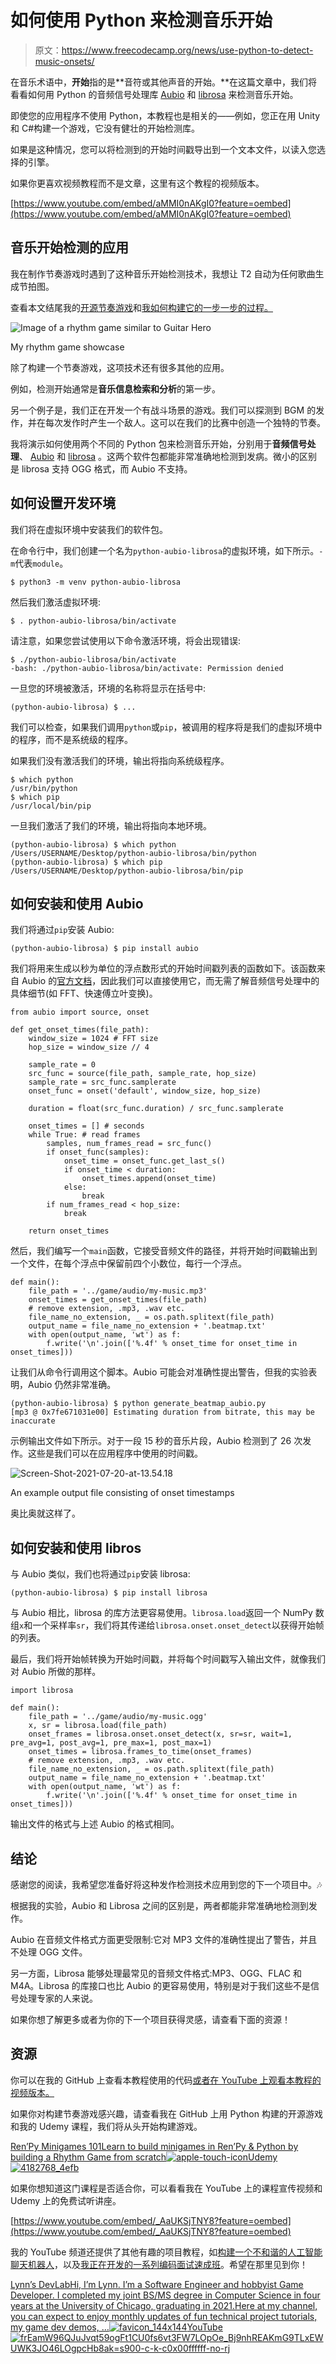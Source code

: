 # 如何使用 Python 来检测音乐开始

> 原文：<https://www.freecodecamp.org/news/use-python-to-detect-music-onsets/>

在音乐术语中，**开始**指的是**音符或其他声音的开始。**在这篇文章中，我们将看看如何用 Python 的音频信号处理库 [Aubio](https://aubio.org/) 和 [librosa](https://librosa.org/doc/latest/index.html) 来检测音乐开始。

即使您的应用程序不使用 Python，本教程也是相关的——例如，您正在用 Unity 和 C#构建一个游戏，它没有健壮的开始检测库。

如果是这种情况，您可以将检测到的开始时间戳导出到一个文本文件，以读入您选择的引擎。

如果你更喜欢视频教程而不是文章，这里有这个教程的视频版本。

[https://www.youtube.com/embed/aMMI0nAKgI0?feature=oembed](https://www.youtube.com/embed/aMMI0nAKgI0?feature=oembed)

## 音乐开始检测的应用

我在制作节奏游戏时遇到了这种音乐开始检测技术，我想让 T2 自动为任何歌曲生成节拍图。

查看本文结尾我的[开源节奏游戏](https://github.com/RuolinZheng08/renpy-rhythm)和[我如何构建它的一步一步的过程。](https://www.udemy.com/course/renpy-minigames/?referralCode=46F88E557D14A0FDD973)

![Image of a rhythm game similar to Guitar Hero](img/1eeef0f24416060cfa83cd7115c7e4af.png)

My rhythm game showcase

除了构建一个节奏游戏，这项技术还有很多其他的应用。

例如，检测开始通常是**音乐信息检索和分析**的第一步。

另一个例子是，我们正在开发一个有战斗场景的游戏。我们可以探测到 BGM 的发作，并在每次发作时产生一个敌人。这可以在我们的比赛中创造一个独特的节奏。

我将演示如何使用两个不同的 Python 包来检测音乐开始，分别用于**音频信号处理**、 [Aubio](https://aubio.org/) 和 [librosa](https://librosa.org/doc/latest/index.html) 。这两个软件包都能非常准确地检测到发病。微小的区别是 librosa 支持 OGG 格式，而 Aubio 不支持。

## 如何设置开发环境

我们将在虚拟环境中安装我们的软件包。

在命令行中，我们创建一个名为`python-aubio-librosa`的虚拟环境，如下所示。`-m`代表`module`。

```
$ python3 -m venv python-aubio-librosa
```

然后我们激活虚拟环境:

```
$ . python-aubio-librosa/bin/activate
```

请注意，如果您尝试使用以下命令激活环境，将会出现错误:

```
$ ./python-aubio-librosa/bin/activate
-bash: ./python-aubio-librosa/bin/activate: Permission denied
```

一旦您的环境被激活，环境的名称将显示在括号中:

```
(python-aubio-librosa) $ ...
```

我们可以检查，如果我们调用`python`或`pip`，被调用的程序将是我们的虚拟环境中的程序，而不是系统级的程序。

如果我们没有激活我们的环境，输出将指向系统级程序。

```
$ which python
/usr/bin/python
$ which pip
/usr/local/bin/pip
```

一旦我们激活了我们的环境，输出将指向本地环境。

```
(python-aubio-librosa) $ which python
/Users/USERNAME/Desktop/python-aubio-librosa/bin/python
(python-aubio-librosa) $ which pip
/Users/USERNAME/Desktop/python-aubio-librosa/bin/pip
```

## 如何安装和使用 Aubio

我们将通过`pip`安装 Aubio:

```
(python-aubio-librosa) $ pip install aubio
```

我们将用来生成以秒为单位的浮点数形式的开始时间戳列表的函数如下。该函数来自 Aubio 的[官方文档](https://github.com/aubio/aubio/blob/master/python/demos/demo_onset.py)，因此我们可以直接使用它，而无需了解音频信号处理中的具体细节(如 FFT、快速傅立叶变换)。

```
from aubio import source, onset

def get_onset_times(file_path):
    window_size = 1024 # FFT size
    hop_size = window_size // 4

    sample_rate = 0
    src_func = source(file_path, sample_rate, hop_size)
    sample_rate = src_func.samplerate
    onset_func = onset('default', window_size, hop_size)

    duration = float(src_func.duration) / src_func.samplerate

    onset_times = [] # seconds
    while True: # read frames
        samples, num_frames_read = src_func()
        if onset_func(samples):
            onset_time = onset_func.get_last_s()
            if onset_time < duration:
                onset_times.append(onset_time)
            else:
                break
        if num_frames_read < hop_size:
            break

    return onset_times
```

然后，我们编写一个`main`函数，它接受音频文件的路径，并将开始时间戳输出到一个文件，在每个浮点中保留前四个小数位，每行一个浮点。

```
def main():
    file_path = '../game/audio/my-music.mp3'
    onset_times = get_onset_times(file_path)
    # remove extension, .mp3, .wav etc.
    file_name_no_extension, _ = os.path.splitext(file_path)
    output_name = file_name_no_extension + '.beatmap.txt'
    with open(output_name, 'wt') as f:
        f.write('\n'.join(['%.4f' % onset_time for onset_time in onset_times])) 
```

让我们从命令行调用这个脚本。Aubio 可能会对准确性提出警告，但我的实验表明，Aubio 仍然非常准确。

```
(python-aubio-librosa) $ python generate_beatmap_aubio.py 
[mp3 @ 0x7fe671031e00] Estimating duration from bitrate, this may be inaccurate
```

示例输出文件如下所示。对于一段 15 秒的音乐片段，Aubio 检测到了 26 次发作。这些是我们可以在应用程序中使用的时间戳。

![Screen-Shot-2021-07-20-at-13.54.18](img/8aa76445dbdc433a384ea902d1784328.png)

An example output file consisting of onset timestamps

奥比奥就这样了。

## 如何安装和使用 libros

与 Aubio 类似，我们也将通过`pip`安装 librosa:

```
(python-aubio-librosa) $ pip install librosa
```

与 Aubio 相比，librosa 的库方法更容易使用。`librosa.load`返回一个 NumPy 数组`x`和一个采样率`sr`，我们将其传递给`librosa.onset.onset_detect`以获得开始帧的列表。

最后，我们将开始帧转换为开始时间戳，并将每个时间戳写入输出文件，就像我们对 Aubio 所做的那样。

```
import librosa

def main():
    file_path = '../game/audio/my-music.ogg'
    x, sr = librosa.load(file_path)
    onset_frames = librosa.onset.onset_detect(x, sr=sr, wait=1, pre_avg=1, post_avg=1, pre_max=1, post_max=1)
    onset_times = librosa.frames_to_time(onset_frames)
    # remove extension, .mp3, .wav etc.
    file_name_no_extension, _ = os.path.splitext(file_path)
    output_name = file_name_no_extension + '.beatmap.txt'
    with open(output_name, 'wt') as f:
        f.write('\n'.join(['%.4f' % onset_time for onset_time in onset_times]))
```

输出文件的格式与上述 Aubio 的格式相同。

## 结论

感谢您的阅读，我希望您准备好将这种发作检测技术应用到您的下一个项目中。🎶

根据我的实验，Aubio 和 Librosa 之间的区别是，两者都能非常准确地检测到发作。

Aubio 在音频文件格式方面更受限制:它对 MP3 文件的准确性提出了警告，并且不处理 OGG 文件。

另一方面，Librosa 能够处理最常见的音频文件格式:MP3、OGG、FLAC 和 M4A。Librosa 的库接口也比 Aubio 的更容易使用，特别是对于我们这些不是信号处理专家的人来说。

如果你想了解更多或者为你的下一个项目获得灵感，请查看下面的资源！

## 资源

你可以在我的 GitHub 上查看本教程使用的代码[或者在 YouTube 上观看本教程的视频版本](https://github.com/RuolinZheng08/renpy-minigames101/tree/master/generate_beatmap)[。](https://youtu.be/aMMI0nAKgI0)

如果你对构建节奏游戏感兴趣，请查看我在 GitHub 上用 Python 构建的开源游戏和我的 Udemy 课程，我们将从头开始构建游戏。

[Ren’Py Minigames 101Learn to build minigames in Ren’Py & Python by building a Rhythm Game from scratch![apple-touch-icon](img/cdfc5290a5dccd97297f520aa58b16f8.png)Udemy![4182768_4efb](img/31988e780b7fe069ce8bc9ba0234e732.png)](https://www.udemy.com/course/renpy-minigames/?referralCode=46F88E557D14A0FDD973)

如果你想知道这门课程是否适合你，可以看看我在 YouTube 上的课程宣传视频和 Udemy 上的免费试听讲座。

[https://www.youtube.com/embed/_AaUKSjTNY8?feature=oembed](https://www.youtube.com/embed/_AaUKSjTNY8?feature=oembed)

我的 YouTube 频道还提供了其他有趣的项目教程，如[构建一个不和谐的人工智能聊天机器人](https://youtu.be/UBwvFuTC1ZE)，以及[我正在开发的一系列编码面试速成班](https://youtu.be/H2gnD7Ixeao)。希望在那里见到你！

[Lynn’s DevLabHi, I’m Lynn. I’m a Software Engineer and hobbyist Game Developer. I completed my joint BS/MS degree in Computer Science in four years at the University of Chicago, graduating in 2021.Here at my channel, you can expect to enjoy monthly updates of fun technical project tutorials, my game dev demos, …![favicon_144x144](img/a31044662afcd87f4ac34b0ea9786450.png)YouTube![frEamW96QJuJvqt59ogFt1CU0fs6vt3FW7LOpOe_Bj9nhREAKmG9TLxEWUWK3JO46LOgpcHb8ak=s900-c-k-c0x00ffffff-no-rj](img/6374a2206884df4e45fb8ecc1622095b.png)](https://www.youtube.com/channel/UCZ2MeG5jTIqgzEMiByrIzsw)